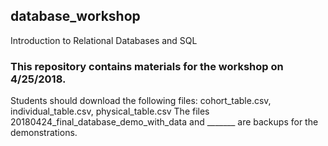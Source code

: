 ## database_workshop
Introduction to Relational Databases and SQL
### This repository contains materials for the workshop on 4/25/2018.
Students should download the following files: cohort_table.csv, individual_table.csv, physical_table.csv
The files 20180424_final_database_demo_with_data and _______ are backups for the demonstrations.
